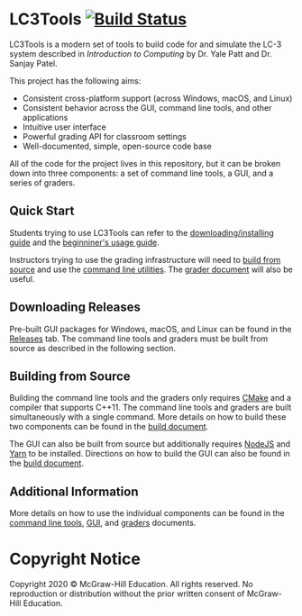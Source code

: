 # LC3Tools [![Build Status](https://travis-ci.org/chiragsakhuja/lc3tools.svg?branch=master)](https://travis-ci.org/chiragsakhuja/lc3tools)
LC3Tools is a modern set of tools to build code for and simulate the LC-3
system described in *Introduction to Computing* by Dr. Yale Patt and Dr. Sanjay
Patel.

This project has the following aims:

* Consistent cross-platform support (across Windows, macOS, and Linux)
* Consistent behavior across the GUI, command line tools, and other applications
* Intuitive user interface
* Powerful grading API for classroom settings
* Well-documented, simple, open-source code base

All of the code for the project lives in this repository, but it can be broken
down into three components: a set of command line tools, a GUI, and
a series of graders.

## Quick Start
Students trying to use LC3Tools can refer to the
[downloading/installing guide](DownloadingAndInstalling.pdf) and the
[beginniner's usage guide](GuideToUsingLC3Tools.pdf).

Instructors trying to use the grading infrastructure will need to [build from
source](README.md#building-from-source) and use the [command line
utilities](README.md#additional-information). The [grader document](GRADE.md)
will also be useful.

## Downloading Releases
Pre-built GUI packages for Windows, macOS, and Linux can be found in the
[Releases](https://github.com/chiragsakhuja/lc3tools/releases) tab. The
command line tools and graders must be built from source as described in
the following section.

## Building from Source
Building the command line tools and the graders only requires
[CMake](https://cmake.org) and a compiler that supports C++11. The command line
tools and graders are built simultaneously with a single command. More details
on how to build these two components can be found in the
[build document](BUILD.md#command-line-tools-and-graders).

The GUI can also be built from source but additionally requires
[NodeJS](https://nodejs.org/en/) and [Yarn](https://yarnpkg.com/en/) to be
installed. Directions on how to build the GUI can also be found in the
[build document](BUILD.md#gui).

## Additional Information
More details on how to use the individual components can be found in the
[command line tools](CLI.md), [GUI](GUI.md), and [graders](GRADE.md) documents.

# Copyright Notice
Copyright 2020 &copy; McGraw-Hill Education. All rights reserved. No
reproduction or distribution without the prior written consent of McGraw-Hill
Education.
